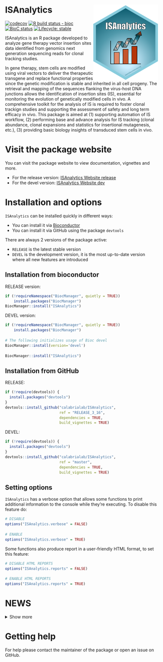 
<!-- README.md is generated from README.Rmd. Please edit that file -->

# ISAnalytics <a href='https://bioconductor.org/packages/3.12/bioc/html/ISAnalytics.html'><img src='man/figures/logo.png' align="right" height="250" /></a>

<!-- badges: start -->

[![codecov](https://codecov.io/gh/calabrialab/ISAnalytics/branch/RELEASE_3_16/graph/badge.svg)](https://codecov.io/gh/calabrialab/ISAnalytics)
[![R build status -
bioc](https://github.com/calabrialab/isanalytics/workflows/R-CMD-check-bioc/badge.svg)](https://github.com/calabrialab/isanalytics/actions)
[![BioC
status](http://www.bioconductor.org/shields/build/devel/bioc/ISAnalytics.svg)](https://bioconductor.org/checkResults/devel/bioc-LATEST/ISAnalytics)
[![Lifecycle:
stable](https://img.shields.io/badge/lifecycle-stable-brightgreen.svg)](https://lifecycle.r-lib.org/articles/stages.html#stable)
<!-- badges: end -->

ISAnalytics is an R package developed to analyze gene therapy vector
insertion sites data identified from genomics next generation sequencing
reads for clonal tracking studies.

In gene therapy, stem cells are modified using viral vectors to deliver
the therapeutic transgene and replace functional properties since the
genetic modification is stable and inherited in all cell progeny. The
retrieval and mapping of the sequences flanking the virus-host DNA
junctions allows the identification of insertion sites (IS), essential
for monitoring the evolution of genetically modified cells in vivo. A
comprehensive toolkit for the analysis of IS is required to foster
clonal trackign studies and supporting the assessment of safety and long
term efficacy in vivo. This package is aimed at (1) supporting
automation of IS workflow, (2) performing base and advance analysis for
IS tracking (clonal abundance, clonal expansions and statistics for
insertional mutagenesis, etc.), (3) providing basic biology insights of
transduced stem cells in vivo.

# Visit the package website

You can visit the package website to view documentation, vignettes and
more.

- For the release version: [ISAnalytics Website
  release](https://calabrialab.github.io/ISAnalytics/)
- For the devel version: [ISAnalytics Website
  dev](https://calabrialab.github.io/ISAnalytics/dev)

# Installation and options

`ISAnalytics` can be installed quickly in different ways:

- You can install it via [Bioconductor](http://bioconductor.org)
- You can install it via GitHub using the package `devtools`

There are always 2 versions of the package active:

- `RELEASE` is the latest stable version
- `DEVEL` is the development version, it is the most up-to-date version
  where all new features are introduced

## Installation from bioconductor

RELEASE version:

``` r
if (!requireNamespace("BiocManager", quietly = TRUE))
    install.packages("BiocManager")
BiocManager::install("ISAnalytics")
```

DEVEL version:

``` r
if (!requireNamespace("BiocManager", quietly = TRUE))
    install.packages("BiocManager")

# The following initializes usage of Bioc devel
BiocManager::install(version='devel')

BiocManager::install("ISAnalytics")
```

## Installation from GitHub

RELEASE:

``` r
if (!require(devtools)) {
  install.packages("devtools")
}
devtools::install_github("calabrialab/ISAnalytics",
                         ref = "RELEASE_3_16",
                         dependencies = TRUE,
                         build_vignettes = TRUE)
```

DEVEL:

``` r
if (!require(devtools)) {
  install.packages("devtools")
}
devtools::install_github("calabrialab/ISAnalytics",
                         ref = "master",
                         dependencies = TRUE,
                         build_vignettes = TRUE)
```

## Setting options

`ISAnalytics` has a verbose option that allows some functions to print
additional information to the console while they’re executing. To
disable this feature do:

``` r
# DISABLE
options("ISAnalytics.verbose" = FALSE)

# ENABLE
options("ISAnalytics.verbose" = TRUE)
```

Some functions also produce report in a user-friendly HTML format, to
set this feature:

``` r
# DISABLE HTML REPORTS
options("ISAnalytics.reports" = FALSE)

# ENABLE HTML REPORTS
options("ISAnalytics.reports" = TRUE)
```

# NEWS

<details>
<summary>
Show more
</summary>

# ISAnalytics 1.8.1 (2022-12-01)

- Fixed all `tidyselect` warnings (internal use of .data\$ in selection
  context)
- Added bonferroni correction in `gene_frequency_fisher`

# ISAnalytics 1.7.7 (2022-10-26)

- Added new section in workflow vignette + sample files

# ISAnalytics 1.7.6 (2022-10-25)

- Fixed minor bugs and typos

# ISAnalytics 1.7.5 (2022-10-05)

- Fixed build issues

# ISAnalytics 1.7.4 (2022-10-04)

## VISIBLE USER CHANGES

- Progress bars for long processing functions are now implemented via
  the package `progressr`, added a wrapper function for fast enabling
  progress bars, `enable_progress_bars()`
- Introduced logging for issues in `HSC_population_size_estimate()` -
  signals eventual problems in computing estimates and why

## BUG FIXES AND MINOR CHANGES

- Fixed minor bugs and typos

# ISAnalytics 1.7.3 (2022-06-17)

## BUG FIXES AND MINOR CHANGES

- All functions that check for options now have a default value if
  option is not set
- `CIS_grubbs` function is now faster (removed dependency from
  `psych::describe`)

## NEW

- New functions `CIS_grubbs_overtime()` and associated plotting function
  `top_cis_overtime_heatmap()` to compute CIS_grubbs test over time

# ISAnalytics 1.7.2 (2022-05-23)

## BUG FIXES AND MINOR CHANGES

- Fixed minor issues in `import_association_file()` - function had minor
  issues when importing \*.xlsx files and missing optional columns threw
  errors
- Fixed bug in `as_sparse_matrix()` - function failed when trying to
  process an aggregated matrix

## NEW

- Added 2 new utility functions `export_ISA_settings()` and
  `import_ISA_settings()` that allow a faster workflow setup

# ISAnalytics 1.7.1 (2022-05-04)

## BUG FIXES AND MINOR CHANGES

- Fixed minor issue in `compute_near_integrations()` - function errored
  when `report_path` argument was set to `NULL`
- Fixed dplyr warning in `integration_alluvial_plot()` internals
- Fixed issue with report of VISPA2 stats - report failed due to minor
  error in rmd fragment
- Internals of `remove_collisions()` use again dplyr internally for
  joining and grouping operations - needed because of performance issues
  with data.table
- `fisher_scatterplot()` has 2 new arguments that allow the disabling of
  highlighting for some genes even if their p-value is under the
  threshold

# ISAnalytics 1.5.4 (2022-04-20)

## MAJOR CHANGES

- ISAnalytics has now a new “dynamic vars system” to allow more
  flexibility on user inputs, view the dedicated vignette with
  `vignette("workflow_start", package="ISAnalytics")`
- All package functions were reviewed to work properly with this system

## NEW FEATURES

- `gene_frequency_fisher()` is a new function of the analysis family
  that allows the computation of Fisher’s exact test p-values on gene
  frequency - `fisher_scatterplot()` is the associated plotting function
- `top_targeted_genes()` is a new function of the analysis family that
  produces the top n targeted genes based on the number of IS
- `NGSdataExplorer()` is a newly implemented Shiny interface that allows
  the exploration and plotting of data
- zipped examples were removed from the package to contain size. To
  compensate, the new function `generate_default_folder_structure()`
  generates the standard folder structure with package-included data
  on-demand
- `transform_columns()` is a new utility function, also used internally
  by other exported functions, that allows arbitrary transformations on
  data frame columns

## MINOR CHANGES

- `remove_collisions()` now has a dedicated parameter to specify how
  independent samples are identified
- `compute_near_integration_sites()` now has a parameter called
  `additional_agg_lambda()` to allow aggregation of additional columns
- `CIS_grubbs()` now signals if there are missing genes in the refgenes
  table and eventually returns them as a df
- `outlier_filter()` is now able to take multiple tests in input and
  combine them with a given logic. It now also produces an HTML report.
- Several functions now use data.table under the hood
- Color of the strata containing IS below threshold can now be set in
  `integration_alluvial_plot()`

## BUG FIXES

- Fixed a minor bug in `import_Vispa2_stats()` - function failed when
  passing `report_path = NULL`
- Fixed minor issue in `circos_genomic_density()` when trying to use a
  pdf device

## DEPRECATED FUNCTIONS

- `unzip_file_system()` was made defunct in favor of
  `generate_default_folder_structure()`
- `cumulative_count_union()` was deprecated and its functionality was
  moved to `cumulative_is()`

# ISAnalytics 1.5.3 (2022-01-13)

## MINOR CHANGES

- Added arguments `fragmentEstimate_column` and
  `fragmentEstimate_threshold` in `HSC_population_size_estimate()`.
  Slightly revised filtering logic.
- Updated package logo and website

# ISAnalytics 1.5.2 (2021-12-14)

## NEW (MINOR)

- Added function to check for annotation problems in IS matrices

## MINOR CHANGES

- Added argument `max_workers` in function `remove_collisions()`
- Updated default functions for `aggregate_metadata()`
- Added annotation issues section in import matrices report

## FIXES

- Fixed minor issue in internals for file system alignment checks
- Fixed minor issue in internal call to `import_Vispa2_stats()` from
  `import_association_file()`
- Added safe computation of sharing in `remove_collisions()`: if process
  fails function doesn’t stop

# ISAnalytics 1.5.1 (2021-10-28)

## FIXES

- Attempt to fix issues with parallel computation on Windows for some
  plotting functions

# ISAnalytics 1.3.9 (2021-10-25)

## FIXES

- Fixed issues with function that make use of BiocParallel that
  sometimes failed on Windows platform

# ISAnalytics 1.3.7 (2021-10-20)

## NEW

- Added new feature `iss_source()`

## FIXES

- Fixed minor issues in data files `refGenes_mm9` and function
  `compute_near_integrations()`

# ISAnalytics 1.3.6 (2021-10-05)

## NEW

- Added new feature `purity_filter()`

## FIXES

- Fixed small issue in printing information in reports

# ISAnalytics 1.3.5 (2021-09-21)

## MAJOR CHANGES

- Reworked `is_sharing()` function, detailed usage in vignette
  `vignette("sharing_analyses", package = "ISAnalytics")`

## NEW

- New function `cumulative_is()`
- New function for plotting sharing as venn/euler diagrams
  `sharing_venn()`

# ISAnalytics 1.3.4 (2021-08 -03)

## FIXES/MINOR UPDATES

- Fixed issue in tests that lead to broken build
- Slightly modified included data set for better examples

# ISAnalytics 1.3.3 (2021-07-30)

## MAJOR CHANGES

- Completely reworked interactive HTML report system, for details take a
  look at the new vignette
  `vignette("report_system", package = "ISAnalytics")`
- Old `ISAnalytics.widgets` option has been replaced by
  `ISAnalytics.reports`
- In `remove_collisions()`, removed arguments `seq_count_col`,
  `max_rows_reports` and `save_widget_path`, added arguments
  `quant_cols` and `report_path` (see documentation for details)

## MINOR CHANGES

- `import_single_Vispa2Matrix()` now allows keeping additional
  non-standard columns
- `compute_near_integrations()` is now faster on bigger data sets
- Changed default values for arguments `columns` and `key` in
  `compute_abundance()`
- `compute_near_integrations()` now produces only re-calibration map in
  \*.tsv format
- `CIS_grubbs()` now supports calculations for each group specified in
  argument `by`
- In `sample_statistics()` now there is the option to include the
  calculation of distinct integration sites for each group (if mandatory
  vars are present)

## NEW FUNCTIONALITY

- Added new plotting function `circos_genomic_density()`

## FIXES

- Fixed minor issue with NA values in alluvial plots

## DEPRECATIONS

- `import_parallel_Vispa2Matrices_interactive()` and
  `import_parallel_Vispa2Matrices_auto()` are officially deprecated in
  favor of `import_parallel_Vispa2Matrices()`

## OTHER

- The package has now a more complete and functional example data set
  for executable examples
- Reworked documentation

# ISAnalytics 1.3.2 (2021-06-28)

## FIXES

- Corrected issues in man pages

# ISAnalytics 1.3.1 (2021-06-24)

## NEW FUNCTIONALITY

- `is_sharing` computes the sharing of IS between groups
- `sharing_heatmap` allows visualization of sharing data through
  heatmaps
- `integration_alluvial_plot` allows visualization of integration sites
  distribution in groups over time.
- `top_abund_tableGrob` can be used in combination with the previous
  function or by itself to obtain a summary of top abundant integrations
  as an R graphic (tableGrob) object that can be combined with plots.

## MINOR UPDATES

- Added more default stats functions to `default_stats`
- Added optional automatic conversion of time points in months and years
  when importing association file
- Minor fixes in `generate_Vispa2_launch_AF`

# ISAnalytics 1.1.11 (2021-05-11)

## NEW FUNCTIONALITY

- `HSC_population_size_estimate` and `HSC_population_plot` allow
  estimates on hematopoietic stem cell population size
- Importing of Vispa2 stats per pool now has a dedicated function,
  `import_Vispa2_stats`
- `outlier_filter` and `outliers_by_pool_fragments` offer a mean to
  filter poorly represented samples based on custom outliers tests

## VISIBLE USER CHANGES

- The argument `import_stats` of `aggregate_metadata` is officially
  deprecated in favor of `import_Vispa2_stats`
- `aggregate_metadata` is now a lot more flexible on what operations can
  be performed on columns via the new argument `aggregating_functions`
- `import_association_file` allows directly for the import of Vispa2
  stats and converts time points to months and years where not already
  present
- File system alignment of `import_association_file` now produces 3
  separate columns for paths
- `separate_quant_matrices` and `comparison_matrix` now do not require
  mandatory columns other than the quantifications - this allows for
  separation or joining also for aggregated matrices

## FIXES

- Fixed a minor issue in `CIS_volcano_plot` that caused duplication of
  some labels if highlighted genes were provided in input

# ISAnalytics 1.1.10 (2021-04-08)

## FIXES

- Fixed issue in `compute_near_integrations`: when provided
  recalibration map export path as a folder now the function works
  correctly and produces an automatically generated file name
- Fixed issue in `aggregate_metadata`: now paths to folder that contains
  Vispa2 stats is looked up correctly. Also, VISPA2 stats columns are
  aggregated if found in the input data frame independently from the
  parameter `import_stats`.

## IMPROVEMENTS

- `compute_abundance` can now take as input aggregated matrices and has
  additional parameters to offer more flexibility to the user. Major
  updates and improvements also on documentation and reproducible
  examples.
- Major improvements in function `import_single_Vispa2Matrix`: import is
  now preferentially carried out using `data.table::fread` greatly
  speeding up the process - where not possible `readr::read_delim` is
  used instead
- Major improvements in function `import_association_file`: greatly
  improved parsing precision (each column has a dedicated type), import
  report now signals parsing problems and their location and signals
  also problems in parsing dates. Report also includes potential
  problems in column names and signals missing data in important
  columns. Added also the possibility to give various file formats in
  input including `*.xls(x)` formats.
- Function `top_integrations` can now take additional parameters to
  compute top n genes for each specified group
- Removed faceting parameters in `CIS_volcano_plot` due to poor
  precision (easier to add faceting manually) and added parameters to
  return the data frame that generated the plot as an additional result.
  Also, it is now possible to specify a vector of gene names to
  highlight even if they’re not above the annotation threshold.

## MINOR

- ISAnalytics website has improved graphic theme and has an additional
  button on the right that leads to the devel (or release) version of
  the website
- Updated vignettes

## FOR DEVS ONLY

- Complete rework of test suite to be compliant to testthat v.3

# ISAnalytics 1.1.9 (2021-02-17)

## FIXES

- Fixed minor issues in internal functions with absolute file paths &
  corrected typos

# ISAnalytics 1.1.8 (2020-02-15)

## FIXES

- Fixed minor issues in internal functions to optimize file system
  alignment

# ISAnalytics 1.1.7 (2020-02-10)

## FIXES

- Fixed minor issues in import_association_file when checking parameters

# ISAnalytics 1.1.6 (2020-02-06)

## UPGRADES

- It is now possible to save html reports to file from
  import_parallel_Vispa2Matrices_auto and
  import_parallel_Vispa2Matrices_interactive, remove_collisions and
  compute_near_integrations

## FIXES

- Fixed sample_statistics: now functions that have data frame output do
  not produce nested tables. Flat tables are ready to be saved to file
  or can be nested.
- Simplified association file check logic in remove_collisions: now
  function blocks only if the af doesn’t contain the needed columns

# ISAnalytics 1.1.5 (2020-02-03)

## UPGRADES

- Upgraded import_association_file function: now file alignment is not
  mandatory anymore and it is possible to save the html report to file
- Updated vignettes and documentation

# ISAnalytics 1.1.4 (2020-11-16)

## UPGRADES

- Greatly improved reports for collision removal function
- General improvements for all widget reports

# ISAnalytics 1.1.3 (2020-11-10)

## FIXES

- Further fixes for printing reports when widgets not available
- Added progress bar to collision processing in `remove_collisions`
- Updated vignettes

## NEW

- Added vignette “Using ISAnalytics without RStudio support”

# ISAnalytics 1.1.2 (2020-11-05)

## FIXES

- Fixed missing restarts for non-blocking widgets

# ISAnalytics 1.1.1 (2020-11-04)

## FIXES

- Functions that make use of widgets do not interrupt execution anymore
  if errors are thrown while producing or printing the widgets
- Optimized widget printing for importing functions
- If widgets can’t be printed and verbose option is active, reports are
  now displayed on console instead (needed for usage in environments
  that do not have access to a browser)
- Other minor fixes (typos)
- Bug fixes: fixed a few bugs in importing and recalibration functions
- Minor fix in import_association_file file function: added multiple
  strings to be translated as NA

## IMPORTANT NOTES

- Vignette building might fail due to the fact that package
  “knitcitations” is temporarily unavailable through CRAN
- ISAnalytics is finally in release on bioconductor!

# ISAnalytics 0.99.14 (2020-10-21)

- Minor fixes in tests

# ISAnalytics 0.99.13 (2020-10-19)

## NEW FEATURES

- Added analysis functions `CIS_grubbs` and `cumulative_count_union`
- Added plotting functions `CIS_volcano_plot`

# ISAnalytics 0.99.12 (2020-10-04)

## NEW FEATURES

- Added analysis function `sample_statistics`

## SIGNIFICANT USER-VISIBLE CHANGES

- `aggregate_values_by_key` has a simplified interface and supports
  multi-quantification matrices

## MINOR CHANGES

- Updated vignettes
- `import_parallel_Vispa2Matrices_interactive` and
  `import_parallel_Vispa2Matrices_auto` now have an option to return a
  multi-quantification matrix directly after import instead of a list

# ISAnalytics 0.99.11 (2020-09-21)

## NEW FEATURES

- Added analysis functions `threshold_filter`, `top_integrations`
- Added support for multi-quantification matrices in `compute_abundance`

## MINOR FIXES

- Fixed bug in `comparison_matrix` that ignored custom column names
- Fixed issues in some documentation pages

# ISAnalytics 0.99.10 (2020-09-14)

ISanalytics is officially on bioconductor!

## NEW FEATURES

- Added analysis functions `comparison_matrix` and
  `separate_quant_matrices`
- Added utility function `as_sparse_matrix`
- Added package logo

## SIGNIFICANT USER-VISIBLE CHANGES

- Changed algorithm for `compute_near_integrations`
- Added support for multi-quantification matrices to `remove_collisions`
- Added usage of lifecycle badges in documentation: users can now see if
  a feature is experimental/maturing/stable etc

## MINOR FIXES

- Added fix for `import_single_Vispa2Matrix` to remove non significant 0
  values

# ISAnalytics 0.99.9 (2020-09-01)

## NEW FEATURES

- Added functionality: aggregate functions
- Added vignette on aggregate functions
- Added recalibration functions
- Added first analysis function (compute_abundance)

## SIGNIFICANT USER-VISIBLE CHANGES

- Dropped structure `ISADataFrame`: now the package only uses standard
  tibbles
- Modified package documentation

# ISAnalytics 0.99.8 (2020-08-12)

- Submitted to Bioconductor

</details>

# Getting help

For help please contact the maintainer of the package or open an issue
on GitHub.
